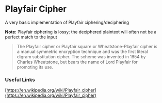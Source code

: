# Playfair Cipher

A very basic implementation of Playfair ciphering/deciphering

**Note:** Playfair ciphering is lossy; the deciphered plaintext will often not be a perfect match to the input

> The Playfair cipher or Playfair square or Wheatstone-Playfair cipher is a manual symmetric encryption technique and was the first literal digram substitution cipher. The scheme was invented in 1854 by Charles Wheatstone, but bears the name of Lord Playfair for promoting its use.

### Useful Links

[https://en.wikipedia.org/wiki/Playfair_cipher](https://en.wikipedia.org/wiki/Playfair_cipher)

